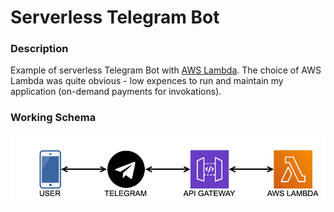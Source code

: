 # Serverless Telegram Bot

### Description
Example of serverless Telegram Bot with [AWS Lambda](https://aws.amazon.com/lambda/?nc1=h_ls). The choice of AWS Lambda was quite obvious - low expences to run and maintain my application (on-demand payments for invokations).  

### Working Schema 

![](pics/serverless_telegram_bot.png)